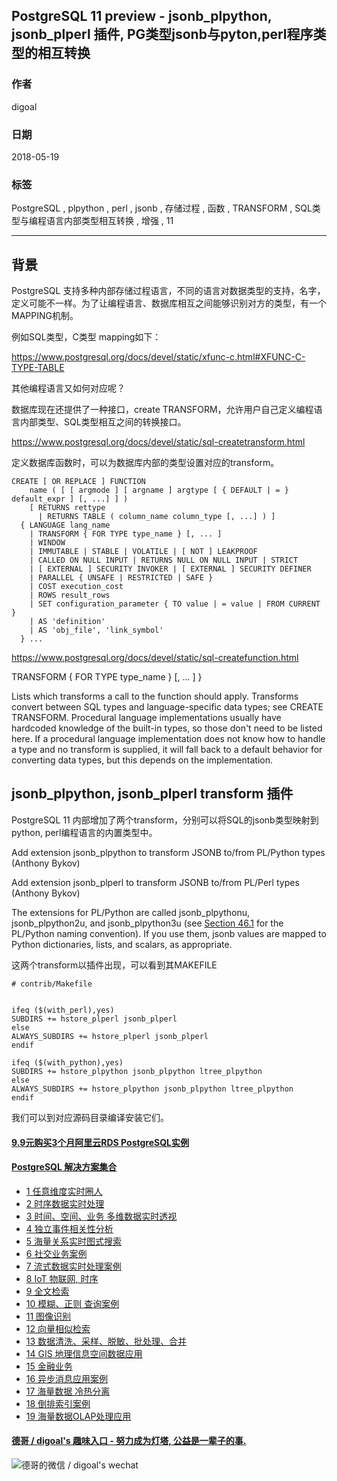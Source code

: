 ## PostgreSQL 11 preview - jsonb_plpython, jsonb_plperl 插件, PG类型jsonb与pyton,perl程序类型的相互转换     
                                                                                   
### 作者                                                                                   
digoal                                                                                   
                                                                                   
### 日期                                                                                   
2018-05-19                                                                                 
                                                                                   
### 标签                                                                                   
PostgreSQL , plpython , perl , jsonb , 存储过程 , 函数 , TRANSFORM , SQL类型与编程语言内部类型相互转换 , 增强 , 11                          
                                                                                   
----                                                                                   
                                                                                   
## 背景         
PostgreSQL 支持多种内部存储过程语言，不同的语言对数据类型的支持，名字，定义可能不一样。为了让编程语言、数据库相互之间能够识别对方的类型，有一个MAPPING机制。  
  
例如SQL类型，C类型 mapping如下：  
  
https://www.postgresql.org/docs/devel/static/xfunc-c.html#XFUNC-C-TYPE-TABLE  
  
其他编程语言又如何对应呢？  
  
数据库现在还提供了一种接口，create TRANSFORM，允许用户自己定义编程语言内部类型、SQL类型相互之间的转换接口。  
  
https://www.postgresql.org/docs/devel/static/sql-createtransform.html  
  
定义数据库函数时，可以为数据库内部的类型设置对应的transform。  
  
```  
CREATE [ OR REPLACE ] FUNCTION  
    name ( [ [ argmode ] [ argname ] argtype [ { DEFAULT | = } default_expr ] [, ...] ] )  
    [ RETURNS rettype  
      | RETURNS TABLE ( column_name column_type [, ...] ) ]  
  { LANGUAGE lang_name  
    | TRANSFORM { FOR TYPE type_name } [, ... ]  
    | WINDOW  
    | IMMUTABLE | STABLE | VOLATILE | [ NOT ] LEAKPROOF  
    | CALLED ON NULL INPUT | RETURNS NULL ON NULL INPUT | STRICT  
    | [ EXTERNAL ] SECURITY INVOKER | [ EXTERNAL ] SECURITY DEFINER  
    | PARALLEL { UNSAFE | RESTRICTED | SAFE }  
    | COST execution_cost  
    | ROWS result_rows  
    | SET configuration_parameter { TO value | = value | FROM CURRENT }  
    | AS 'definition'  
    | AS 'obj_file', 'link_symbol'  
  } ...  
```  
  
https://www.postgresql.org/docs/devel/static/sql-createfunction.html  
  
TRANSFORM { FOR TYPE type_name } [, ... ] }  
  
Lists which transforms a call to the function should apply. Transforms convert between SQL types and language-specific data types; see CREATE TRANSFORM. Procedural language implementations usually have hardcoded knowledge of the built-in types, so those don't need to be listed here. If a procedural language implementation does not know how to handle a type and no transform is supplied, it will fall back to a default behavior for converting data types, but this depends on the implementation.  
  
  
## jsonb_plpython, jsonb_plperl transform 插件  
PostgreSQL 11 内部增加了两个transform，分别可以将SQL的jsonb类型映射到python, perl编程语言的内置类型中。  
  
Add extension jsonb_plpython to transform JSONB to/from PL/Python types (Anthony Bykov)  
  
Add extension jsonb_plperl to transform JSONB to/from PL/Perl types (Anthony Bykov)  
  
The extensions for PL/Python are called jsonb_plpythonu, jsonb_plpython2u, and jsonb_plpython3u (see [Section 46.1](https://www.postgresql.org/docs/devel/static/plpython-python23.html) for the PL/Python naming convention). If you use them, jsonb values are mapped to Python dictionaries, lists, and scalars, as appropriate.  
  
这两个transform以插件出现，可以看到其MAKEFILE  
  
```  
# contrib/Makefile  
  
  
ifeq ($(with_perl),yes)  
SUBDIRS += hstore_plperl jsonb_plperl  
else  
ALWAYS_SUBDIRS += hstore_plperl jsonb_plperl  
endif  
  
ifeq ($(with_python),yes)  
SUBDIRS += hstore_plpython jsonb_plpython ltree_plpython  
else  
ALWAYS_SUBDIRS += hstore_plpython jsonb_plpython ltree_plpython  
endif  
```  
  
我们可以到对应源码目录编译安装它们。  
  
   
  
  
  
  
  
  
  
  
  
  
  
  
  
  
  
  
  
  
  
  
  
  
  
  
  
  
  
  
  
  
  
  
  
  
  
  
  
  
  
  
  
  
  
  
  
  
  
  
  
  
  
  
  
  
  
#### [9.9元购买3个月阿里云RDS PostgreSQL实例](https://www.aliyun.com/database/postgresqlactivity "57258f76c37864c6e6d23383d05714ea")
  
  
#### [PostgreSQL 解决方案集合](https://yq.aliyun.com/topic/118 "40cff096e9ed7122c512b35d8561d9c8")
- [1 任意维度实时圈人](https://yq.aliyun.com/topic/118 "40cff096e9ed7122c512b35d8561d9c8")
- [2 时序数据实时处理](https://yq.aliyun.com/topic/118 "40cff096e9ed7122c512b35d8561d9c8")
- [3 时间、空间、业务 多维数据实时透视](https://yq.aliyun.com/topic/118 "40cff096e9ed7122c512b35d8561d9c8")
- [4 独立事件相关性分析](https://yq.aliyun.com/topic/118 "40cff096e9ed7122c512b35d8561d9c8")
- [5 海量关系实时图式搜索](https://yq.aliyun.com/topic/118 "40cff096e9ed7122c512b35d8561d9c8")
- [6 社交业务案例](https://yq.aliyun.com/topic/118 "40cff096e9ed7122c512b35d8561d9c8")
- [7 流式数据实时处理案例](https://yq.aliyun.com/topic/118 "40cff096e9ed7122c512b35d8561d9c8")
- [8 IoT 物联网, 时序](https://yq.aliyun.com/topic/118 "40cff096e9ed7122c512b35d8561d9c8")
- [9 全文检索](https://yq.aliyun.com/topic/118 "40cff096e9ed7122c512b35d8561d9c8")
- [10 模糊、正则 查询案例](https://yq.aliyun.com/topic/118 "40cff096e9ed7122c512b35d8561d9c8")
- [11 图像识别](https://yq.aliyun.com/topic/118 "40cff096e9ed7122c512b35d8561d9c8")
- [12 向量相似检索](https://yq.aliyun.com/topic/118 "40cff096e9ed7122c512b35d8561d9c8")
- [13 数据清洗、采样、脱敏、批处理、合并](https://yq.aliyun.com/topic/118 "40cff096e9ed7122c512b35d8561d9c8")
- [14 GIS 地理信息空间数据应用](https://yq.aliyun.com/topic/118 "40cff096e9ed7122c512b35d8561d9c8")
- [15 金融业务](https://yq.aliyun.com/topic/118 "40cff096e9ed7122c512b35d8561d9c8")
- [16 异步消息应用案例](https://yq.aliyun.com/topic/118 "40cff096e9ed7122c512b35d8561d9c8")
- [17 海量数据 冷热分离](https://yq.aliyun.com/topic/118 "40cff096e9ed7122c512b35d8561d9c8")
- [18 倒排索引案例](https://yq.aliyun.com/topic/118 "40cff096e9ed7122c512b35d8561d9c8")
- [19 海量数据OLAP处理应用](https://yq.aliyun.com/topic/118 "40cff096e9ed7122c512b35d8561d9c8")
  
  
#### [德哥 / digoal's 趣味入口 - 努力成为灯塔, 公益是一辈子的事.](https://github.com/digoal/blog/blob/master/README.md "22709685feb7cab07d30f30387f0a9ae")
  
  
![德哥的微信 / digoal's wechat](../pic/digoal_weixin.jpg "f7ad92eeba24523fd47a6e1a0e691b59")
  
